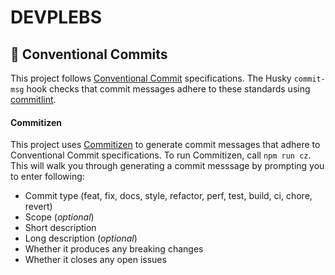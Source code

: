 # DEVPLEBS

## 👔 Conventional Commits

This project follows [Conventional Commit](https://www.conventionalcommits.org/en/v1.0.0-beta.4/) specifications. The Husky `commit-msg` hook checks that commit messages adhere to these standards using [commitlint](https://github.com/conventional-changelog/commitlint).

#### Commitizen

This project uses [Commitizen](https://github.com/commitizen/cz-cli) to generate commit messages that adhere to Conventional Commit specifications. To run Commitizen, call `npm run cz`. This will walk you through generating a commit messsage by prompting you to enter following:

- Commit type (feat, fix, docs, style, refactor, perf, test, build, ci, chore, revert)
- Scope (_optional_)
- Short description
- Long description (_optional_)
- Whether it produces any breaking changes
- Whether it closes any open issues
